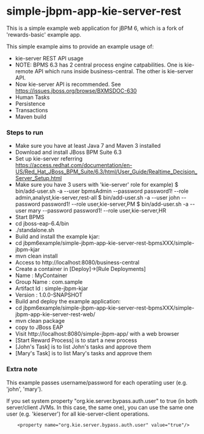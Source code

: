 simple-jbpm-app-kie-server-rest
=============

This is a simple example web application for jBPM 6, which is a fork of 'rewards-basic' example app.

This simple example aims to provide an example usage of:
- kie-server REST API usage
 - NOTE: BPMS 6.3 has 2 central process engine catpabilities. One is kie-remote API which runs inside business-central. The other is kie-server API.
 - Now kie-server API is recommended. See https://issues.jboss.org/browse/BXMSDOC-630
- Human Tasks
- Persistence
- Transactions
- Maven build

### Steps to run
- Make sure you have at least Java 7 and Maven 3 installed
- Download and install JBoss BPM Suite 6.3
- Set up kie-server referring https://access.redhat.com/documentation/en-US/Red_Hat_JBoss_BPM_Suite/6.3/html/User_Guide/Realtime_Decision_Server_Setup.html
- Make sure you have 3 users with 'kie-server' role
 for example)
 $ bin/add-user.sh -a --user bpmsAdmin --password password1! --role admin,analyst,kie-server,rest-all
 $ bin/add-user.sh -a --user john --password password1! --role user,kie-server,PM
 $ bin/add-user.sh -a --user mary --password password1! --role user,kie-server,HR
- Start BPMS
 - cd jboss-eap-6.4/bin
 - ./standalone.sh
- Build and install the example kjar:
 - cd jbpm6example/simple-jbpm-app-kie-server-rest-bpmsXXX/simple-jbpm-kjar
 - mvn clean install
- Access to http://localhost:8080/business-central
 - Create a container in [Deploy]->[Rule Deployments]
  - Name : MyContainer
  - Group Name : com.sample
  - Artifact Id : simple-jbpm-kjar
  - Version : 1.0.0-SNAPSHOT
- Build and deploy the example application:
 - cd jbpm6example/simple-jbpm-app-kie-server-rest-bpmsXXX/simple-jbpm-app-kie-server-rest-web/
 - mvn clean package
 - copy to JBoss EAP
- Visit http://localhost:8080/simple-jbpm-app/ with a web browser
 - [Start Reward Process] is to start a new process
 - [John's Task] is to list John's tasks and approve them
 - [Mary's Task] is to list Mary's tasks and approve them

### Extra note
This example passes username/password for each operatiing user (e.g. 'john', 'mary').

If you set system property "org.kie.server.bypass.auth.user" to true (in both server/client JVMs. In this case, the same one), you can use the same one user (e.g. 'kieserver') for all kie-server-client operations.

        <property name="org.kie.server.bypass.auth.user" value="true"/>
